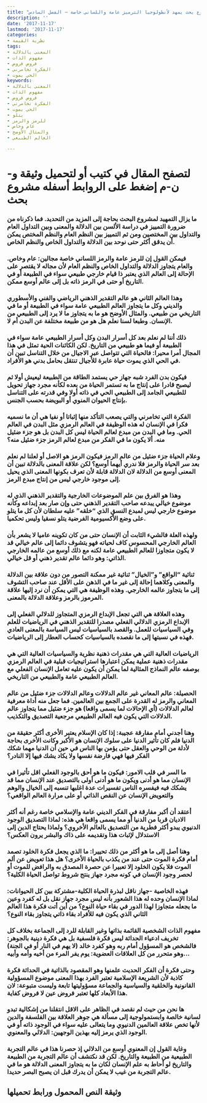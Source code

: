```yaml
---
title: "مشروع بحث يمهد لأنطولوجيا الترميز عامة واللساني خاصة – الفصل السادس"
description: ''
date: '2017-11-17'
lastmod: '2017-11-17'
categories:
- نظرية القيمة
tags:
- المعنى بالدلالة
- مفهوم الذات
- فروض فروض
- الفكرة تخامرني
- الحي يموت
keywords:
- المعنى بالدلالة
- مفهوم الذات
- فروض فروض
- الفكرة تخامرني
- الحي يموت
- يتلو
- للرمز والرمز
- عام وخاص
- والمثال الأوضح
- العالم الطبيعي

---
```

# **لتصفح المقال في كتيب أو لتحميل وثيقة و-ن-م إضغط على الروابط أسفله** **مشروع بحث**

### ما يزال التمهيد لمشروع البحث بحاجة إلى المزيد من التحديد. فما ذكرناه من ضرورة التمييز في دراسة الألسن بين الدلالة والمعنى وبين التداول العام والتداول بين المختصين ومن ثم التمييز بين النظم العام والنظم المختص يمكن أن يدقق أكثر حتى نوحد بين الدلالة والتداول الخاص والنظم الخاص.

### فيمكن القول إن للرمز عامة والرمز اللساني خاصة مجالين: عام وخاص. والعام يتجاوز الدلالة والتداول الخاص والنظم العام لأن مجاله لا يقتصر على الإحالة إلى العالم الذي يعتبر ذا قيام خارجي طبيعي سواء في الطبيعة أو في التاريخ أو حتى في الرمز ذاته بل إلى عالم أوسع ممكن.

### وهذا العالم الثاني هو عالم التقدير الذهني الرياضي والفني والأسطوري والديني وكل ما يتجاوز العالم الطبيعي عامة سواء في الطبيعة أو ما في التاريخي من طبيعي. والمثال الأوضح هو ما به يتجاوز ما لا يرد إلى الطبيعي من الإنسان. وطبعا لسنا نعلم هل هو من طبيعة مختلفة عن البدن أم لا.

### ذلك أننا لم نعلم بعد كل أسرار البدن وكل أسرار الطبيعي عامة سواء في الطبيعة أو فيما هو طبيعي من التاريخ. لكن الكائنات الحية تمثل في هذا المجال أمرا محيرا: فالحياة التي تتواصل عبر الاجيال من خلال التناسل تبين أن في الحي الذي يموت حياة عابرة للأجيال تنتقل بحامل بدني هو الأفراد.

### فيكون بدن الفرد شبه جهاز حي يستمد الطاقة من الطبيعة ليعيش أولا ثم ليصبح قادرا على إنتاج ما به تستمر الحياة من بعده لكأنه مجرد جهاز تحويل للطبيعي الجامد إلى الطبيعي الحي في ذاته أولا وفي قدرته على التناسل بإنتاج الحيوان المنوي أو البويضة بحسب الجنس.

### الفكرة التي تخامرني والتي يصعب التأكد منها إثباتا أو نفيا هي أن ما نسميه فكرا في الإنسان له هذه الوظيفة في العالم الرمزي مثل البدن في العالم الحي. وما في البدن من مبدع لعالم الحياة ليس كل البدن بل هو جزء ضئيل منه. ألا يكون ما في الفكر من مبدع لعالم الرمز جزء ضئيل منه؟

### وعلام الحياة جزء ضئيل من عالم الرمز فيكون الرمز هو الاصل أو لعلنا لم نعلم بعد سر الحياة والرمز فلا ندري أيهما أوسع؟ لكن علاقة المعنى بالدلالة تبين أن المعنى أوسع من الدلالة لان الدلالة قابلة لأن تعرف بكونها المعنى الذي يحيل إلى موجود خارجي ليس من إنتاج مبدع الرمز.

### وهذا هو الفرق بين علم الموضوعات الخارجية والتقدير الذهني الذي له موضوع خيالي يبدعه صاحب التقدير الذهني حتى وإن صار بعد إبداعه وكأنه موضوع خارجي ليس لمبدع النسق الذي “خلقه” عليه سلطان لأن كل ما يتلو على وضع الأكسيومية الفرضية يتلو نسقيا وليس تحكميا.

### ولهذه العلة فالشيء الثابت أن الإنسان حتى من كان تكوينه عاميا لا يشعر بأن العالم الخارجي المحسوس كاف لحياته فهو يتشوف دائما إلى عالم خيالي قد لا يكون متجاوزا للعالم الطبيعي عامة لكنه مع ذلك أوسع من عالمه الخارجي الذاتي: وهو دائما عالم تقدير ذهني أو قل خيالي.

### ثنائية “الواقع” و”الخيال” ثنائية غير ممكنة التصور من دون علاقة بين الدلالة والمعنى وكلاهما إحالة إلى غير ما في الذهن على الأقل عند صاحب التشوف إلى ما يتجاوز عالمه الخارجي. وهذه الوظيفة هي التي يمكن أن نرد إليها علاقة المرموز بالرمز وعلاقة الدلالة بالمعنى.

### وهذه العلاقة هي التي تجعل الإبداع الرمزي المتجاوز للدلالي الفعلي إلى الإبداع الرمزي الدلالي الفعلي مصدرا للتقدير الذهني في الرياضيات للعلم وفي السياسيات للعمل. والقصد بالسياسيات ليس السياسة بالمعنى العادي فهذه في نسبتها إلى ما نقصده بالسياسيات كحساب العطار إلى الرياضيات.

### الرياضيات العالية التي هي مقدرات ذهنية نظرية والسياسيات العالية التي هي مقدرات ذهنية عملية يمكن اعتبارها استراتيجيات قبلية في العالم الرمزي بوصفه عالم النماذج المثالية لما يمكن أن يكون عليه تعامل الإنسان الفعلي مع العالم الطبيعي عامة والطبيعي من التاريخي.

### الحصيلة: عالم المعاني غير عالم الدلالات وعالم الدلالات جزء ضئيل من عالم المعاني والرمز له القدرة على الجمع بين العالمين. فما جعل منه أداة معرفية لعالم الدلالات (أي الإحالات لما يسمى واقعا) هو جزء ضئيل مما يتجاوز عالم الدلالات التي يكون فيه العالم الطبيعي مرجعية التصديق والتكذيب.

### وهنا أجدني أمام مفارقة عجيبة: إذا كان الإسلام يعتبر الأخرى أكثر حقيقة من الدنيا فلم كان تأثير الدنيا على سلوك الإنسان هو الأكبر وكانت الأخرى بحاجة لأدلة من الوحي والعقل حتى يؤمن بها الناس في حين أن الدنيا مهما شكك الفكر فيها فهي فارضة نفسها ولا يكاد يشك فيها إلا النادر؟

### ما السر في قلب الامور: فيكون ما هو أحق بالوجود الفعلي اقل تأثيرا في الإنسان مما هو أدنى ويكون ما هو أدنى أولى بالتصديق عند الإنسان مما قد يشكك فيه فيفسره الناس تفسيرات عدة اغلبها تنسبه إلى الخيال والوهم والتعويض الإنسان عن النقص الذاتي أو على مرارة العالم الواقعي؟

### أعتقد أن أكبر مفارقة في الفكر الديني عامة والإسلامي خاصة رغم أنه أكثر الاديان قربا من الدنيا أو مما يسمى واقعا هي هذه: لماذا التصديق الوجود الدنيوي يبدو أكثر فطرية من التصديق بالعالم الأخروي؟ ولماذا يحتاج الدين إلى الاستدلال لإثبات هذا وتقديمه على ذاك والبشر يرون العكس؟

### وهنا أصل إلى ما هو أكثر من ذلك تحييرا: ما الذي يجعل فكرة الخلود تصمد أمام فكرة الموت حتى عند من يكذب بالحياة الأخرى؟ هل هذا تعويض عن ألم الموت فلا يكون الخلود إلا تعبيرا عن حصرة المصدق به والرافض للموت أو لحصر وجود الإنسان في كونه مجرد جهاز ينتج شروط تواصل الحياة الكلية؟

### فهذه الخاصية -جهاز ناقل لبذرة الحياة الكلية-مشتركة بين كل الحيوانات: لماذا الإنسان وحده له هذا الشعور بأنه ليس مجرد جهاز نقل بل له كفرد وعين ما يجعله متجاوزا لهذا الدور في بقاء حياة النوع؟ من أين أتت فكرة هذا العالم الثاني الذي يكون فيه للأفراد بقاء ذاتي يتجاوز بقاء النوع؟

### مفهوم الذات الشخصية القائمة بذاتها وغير القابلة للرد إلى الجماعة بخلاف كل تخريف ادعياء الحداثة ليس فكرة فلسفية بل هي فكرة دينية بالجوهر: فالشخص هو المسؤول أمام ربه وهو كفرد خالد (لا يهم في النار أو في الجنة) وهو متحرر من كل العلاقات العضوية: يوم يفر المرء من أخيه وأمه وأبيه…

### وحتى فكرة أن الفكر الحديث علمنها وهو المقصود بالذاتية في الحداثة فكرة كاذبة لأن الشريعة الإسلامية تعتبر الفرد بهذا المعنى موضوع المسؤولية القانونية والخلقية والسياسية والجماعة مسؤوليتها تابعة وليست متبوعة: لان هذا الأبعاد كلها تعتبر فروض عين لا فروض كفاية.

### ها نحن من حيث لم نقصد في الظاهر على الاقل انتقلنا من إشكالية تبدو لسانية خالصة وابستمولوجية إلى مسألة هي جوهر العلاقة بين الفلسفة والدين لأنها تخص علاقة العالمين الدنيوي وما يتعالى عليه سواء في الوجود ذاته أو في الوجود الذي يرمز إليه بهذين الوجهين: الدلالي والمعنوي.

### وغاية القول إن المعنوي أوسع من الدلالي إذ حصرنا هذا في عالم التجربة الطبيعية من الطبيعة والتاريخ. لكن قد نكتشف أن عالم التجربة من الطبيعة والتاريخ لو أحاط به علم الإنسان لكان ما به يتجاوز المعنى الدلالة هو ما في عالم التجربة من غيب لا يمكن أن يدرك قبل ان يصبح البصر حديدا.

## وثيقة النص المحمول ورابط تحميلها

###